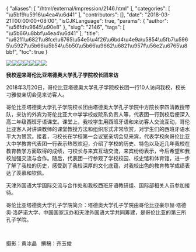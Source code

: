 {
    "aliases": [
        "/html/external/impression/2146.html"
    ],
    "categories": [
        "\u5bf9\u5916\u4ea4\u6d41"
    ],
    "contributors": [],
    "date": "2018-03-21T00:00:00+08:00",
    "isCJKLanguage": true,
    "params": {
        "author": "\u56fd\u9645\u90e8"
    },
    "slug": "2146",
    "tags": [
        "\u5b66\u8bbf\u4ea4\u6d41"
    ],
    "title": "\u6211\u6821\u8fce\u6765\u54e5\u4f26\u6bd4\u4e9a\u5854\u5fb7\u5965\u5927\u5b66\u5b54\u5b50\u5b66\u9662\u6821\u957f\u56e2\u6765\u8bbf",
    "toc": true
}

![](https://cdn.tfls.online/mirror/full/238b8d6ad994bdcf15674e0c6a36132922dc6836.jpg)![](https://cdn.tfls.online/mirror/full/04269cd979a84b7e899979d3b9442267b89ba802.jpg)![](https://cdn.tfls.online/mirror/full/44e45c4f259c5c0802c39a4c8d3591e101af083a.jpg)![](https://cdn.tfls.online/mirror/full/7510c54cd60c41c1ca0d238608120a061aad8940.jpg)![](https://cdn.tfls.online/mirror/full/2cdb804206b08726a089d548ebba1545ad4741d4.jpg)![](https://cdn.tfls.online/mirror/full/54bb6934e7d0a3cafcec098617ace420911fcbe0.jpg)![](https://cdn.tfls.online/mirror/full/d7df6e1e61ec1bfe133da4c0f7b0c804340d40c7.jpg)







**我校迎来哥伦比亚塔德奥大学孔子学院校长团来访**




2018年3月20日，哥伦比亚塔德奥大学孔子学院校长团一行10人访问我校，校长刁雅俊亲切会见来访客人。




哥伦比亚塔德奥大学孔子学院校长团由塔德奥大学孔子学院中方院长李四清教授带队，来访的外宾为哥伦比亚大中学学校或院系负责人等，代表团一行到校后便深入高二年级西班牙语课堂。课堂上，我校学生用西班牙语和来访客人交流互动，哥伦比亚客人对讲课教师的课堂教授方法和组织形式非常欣赏，对学生们的西班牙语水平大为赞赏。接着，刁校长在学校第一会议室亲切会见来宾，代表学校向哥伦比亚大中学教育代表团一行表示热烈欢迎，介绍了学校的历史、特色以及近几年我校在教育教学方面取得的成绩，刁校长与来宾互动交流，来宾纷纷表示，今后希望和我校加强交流与合作。随后，代表团一行参观了学校校园、校史馆和体育馆，进一步了解了我校的历史，感受到了我校深厚的文化底蕴，对我校出色的教育教学成绩表达了羡慕和钦佩。




天津外国语大学国际交流与合作处和我校西班牙语教研组、国际部相关人员参加接待。




哥伦比亚塔德奥大学孔子学院简介：塔德奥大学孔子学院由哥伦比亚豪尔赫·塔德奥·洛萨诺大学、中国国家汉办和天津外国语大学共同筹建，是哥伦比亚的第三所孔子学院。




 




摄影：黄冰晶   撰稿：齐玉俊




  






 




  



